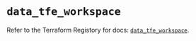 # `data_tfe_workspace`

Refer to the Terraform Registory for docs: [`data_tfe_workspace`](https://registry.terraform.io/providers/hashicorp/tfe/0.46.0/docs/data-sources/workspace).
